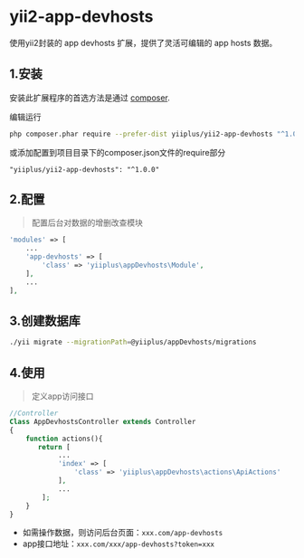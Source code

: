 yii2-app-devhosts
========================
使用yii2封装的 app devhosts 扩展，提供了灵活可编辑的 app hosts 数据。

1.安装
------------

安装此扩展程序的首选方法是通过 [composer](http://getcomposer.org/download/).

编辑运行

```bash
php composer.phar require --prefer-dist yiiplus/yii2-app-devhosts "^1.0.0"
```

或添加配置到项目目录下的composer.json文件的require部分

```
"yiiplus/yii2-app-devhosts": "^1.0.0"
```

2.配置
------------

> 配置后台对数据的增删改查模块
```php
'modules' => [
    ...
    'app-devhosts' => [
        'class' => 'yiiplus\appDevhosts\Module',
    ],
    ...
],
```

3.创建数据库
------------
```bash
./yii migrate --migrationPath=@yiiplus/appDevhosts/migrations
```

4.使用
------------
> 定义app访问接口
```php
//Controller
Class AppDevhostsController extends Controller
{
    function actions(){
       return [
            ...
            'index' => [
            	'class' => 'yiiplus\appDevhosts\actions\ApiActions'
            ],
            ...
        ];
    }
}

```

- 如需操作数据，则访问后台页面：`xxx.com/app-devhosts`
- app接口地址：`xxx.com/xxx/app-devhosts?token=xxx`

